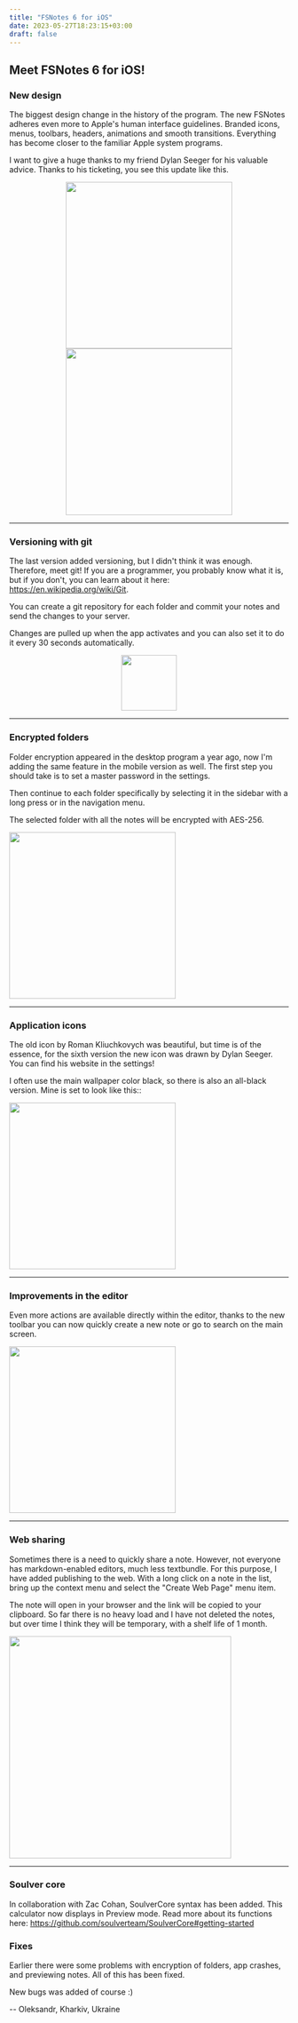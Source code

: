```yaml
---
title: "FSNotes 6 for iOS"
date: 2023-05-27T18:23:15+03:00
draft: false
---
```


## Meet FSNotes 6 for iOS!

### New design

The biggest design change in the history of the program. The new FSNotes adheres even more to Apple's human interface guidelines. Branded icons, menus, toolbars, headers, animations and smooth transitions. Everything has become closer to the familiar Apple system programs.

I want to give a huge thanks to my friend Dylan Seeger for his valuable advice. Thanks to his ticketing, you see this update like this.

<div style="text-align: center">
    <img src="/img/fsnotes6-ios/s1x.webp" style="display: inline-block; width: 300px"/>
    <img src="/img/fsnotes6-ios/s2x.webp" style="display: inline-block; width: 300px"/>
</div>

---

### Versioning with git

The last version added versioning, but I didn't think it was enough. Therefore, meet git! If you are a programmer, you probably know what it is, but if you don't, you can learn about it here: https://en.wikipedia.org/wiki/Git.

You can create a git repository for each folder and commit your notes and send the changes to your server.

Changes are pulled up when the app activates and you can also set it to do it every 30 seconds automatically.

<div style="text-align: center">
    <img src="/img/fsnotes6-ios/git-icon.webp" style="display: inline-block; width: 100px"/>
</div>

---

### Encrypted folders

Folder encryption appeared in the desktop program a year ago, now I'm adding the same feature in the mobile version as well. The first step you should take is to set a master password in the settings.

Then continue to each folder specifically by selecting it in the sidebar with a long press or in the navigation menu.

The selected folder with all the notes will be encrypted with AES-256.

<img src="/img/fsnotes6-ios/encrypt.webp" style="width: 300px"/>

---

### Application icons

The old icon by Roman Kliuchkovych was beautiful, but time is of the essence, for the sixth version the new icon was drawn by Dylan Seeger. You can find his website in the settings!

I often use the main wallpaper color black, so there is also an all-black version. Mine is set to look like this::

<img src="/img/fsnotes6-ios/icon.webp" style="width: 300px"/>

---

### Improvements in the editor

Even more actions are available directly within the editor, thanks to the new toolbar you can now quickly create a new note or go to search on the main screen.

<img src="/img/fsnotes6-ios/toolbar.webp" style="width: 300px"/>

---

### Web sharing

Sometimes there is a need to quickly share a note. However, not everyone has markdown-enabled editors, much less textbundle. For this purpose, I have added publishing to the web. With a long click on a note in the list, bring up the context menu and select the "Create Web Page" menu item.

The note will open in your browser and the link will be copied to your clipboard. So far there is no heavy load and I have not deleted the notes, but over time I think they will be temporary, with a shelf life of 1 month.

<img src="/img/fsnotes6-ios/ipadwpc.webp" style="width: 400px"/>

--- 

### Soulver core

In collaboration with Zac Cohan, SoulverCore syntax has been added. This calculator now displays in Preview mode. Read more about its functions here: https://github.com/soulverteam/SoulverCore#getting-started

### Fixes

Earlier there were some problems with encryption of folders, app crashes, and previewing notes. All of this has been fixed.

New bugs was added of course :)

-- Oleksandr, Kharkiv, Ukraine